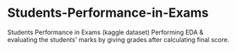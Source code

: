 # Students-Performance-in-Exams
Students Performance in Exams (kaggle dataset)
Performing EDA & evaluating the students' marks by giving grades after calculating final score. 
